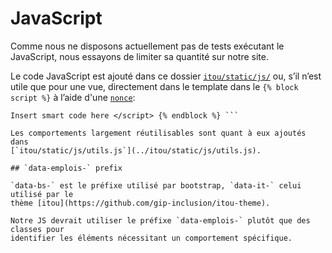 # JavaScript

Comme nous ne disposons actuellement pas de tests exécutant le JavaScript, nous
essayons de limiter sa quantité sur notre site.

Le code JavaScript est ajouté dans ce dossier
[`itou/static/js/`](../itou/static/js/) ou, s’il n’est utile que pour une vue,
directement dans le template dans le `{% block script %}` à l’aide d'une
[`nonce`](https://developer.mozilla.org/en-US/docs/Web/HTML/Global_attributes/nonce):

``` {% block script %} {{ block.super }} <script nonce="{{ CSP_NONCE }}"> //
Insert smart code here </script> {% endblock %} ```

Les comportements largement réutilisables sont quant à eux ajoutés dans
[`itou/static/js/utils.js`](../itou/static/js/utils.js).

## `data-emplois-` prefix

`data-bs-` est le préfixe utilisé par bootstrap, `data-it-` celui utilisé par le
thème [itou](https://github.com/gip-inclusion/itou-theme).

Notre JS devrait utiliser le préfixe `data-emplois-` plutôt que des classes pour
identifier les éléments nécessitant un comportement spécifique.
